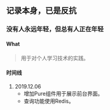 ##  记录本身，已是反抗 
### 没有人永远年轻，但总有人正在年轻
#### What

> 用于对个人学习技术的实践。

#### 时间线

1. 2019.12.06
   * 增加Pure组件用于展示前台界面。
   * 查询功能使用Redis。

